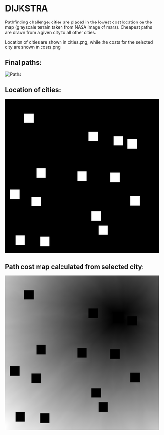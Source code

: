 # DIJKSTRA

Pathfinding challenge: cities are placed in the lowest cost location on the map (grayscale terrain taken from NASA image of mars). Cheapest paths are drawn from a given city to all other cities.

Location of cities are shown in cities.png, while the costs for the selected city are shown in costs.png

## Final paths:
![Paths](solvedMASTER.png)

## Location of cities:
![cities](cities.png)

## Path cost map calculated from selected city:
![costs](costs.png)
